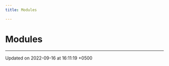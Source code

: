```yaml
---
title: Modules

---
```


# Modules







-------------------------------

Updated on 2022-09-16 at 16:11:19 +0500
